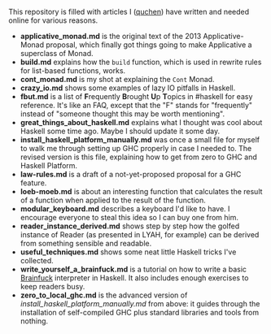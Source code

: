 This repository is filled with articles I ([quchen][q]) have written and needed online for various reasons.

[q]: https://github.com/quchen/articles

- **applicative_monad.md** is the original text of the 2013 Applicative-Monad proposal, which finally got things going to make Applicative a superclass of Monad.
- **build.md** explains how the `build` function, which is used in rewrite rules for list-based functions, works.
- **cont_monad.md** is my shot at explaining the `Cont` Monad.
- **crazy_io.md** shows some examples of lazy IO pitfalls in Haskell.
- **fbut.md** is a list of **F**requently **B**rought **U**p **T**opics in #haskell for easy reference. It's like an FAQ, except that the "F" stands for "frequently" instead of "someone thought this may be worth mentioning".
- **great_things_about_haskell.md** explains what I thought was cool about Haskell some time ago. Maybe I should update it some day.
- **install_haskell_platform_manually.md** was once a small file for myself to walk me through setting up GHC properly in case I needed to. The revised version is this file, explaining how to get from zero to GHC and Haskell Platform.
- **law-rules.md** is a draft of a not-yet-proposed proposal for a GHC feature.
- **loeb-moeb.md** is about an interesting function that calculates the result of a function when applied to the result of the function.
- **modular_keyboard.md** describes a keyboard I'd like to have. I encourage everyone to steal this idea so I can buy one from him.
- **reader_instance_derived.md** shows step by step how the golfed instance of Reader (as presented in LYAH, for example) can be derived from something sensible and readable.
- **useful_techniques.md** shows some neat little Haskell tricks I've collected.
- **write_yourself_a_brainfuck.md** is a tutorial on how to write a basic [Brainfuck][bf] interpreter in Haskell. It also includes enough exercises to keep readers busy.
- **zero_to_local_ghc.md** is the advanced version of *install_haskell_platform_manually.md* from above: it guides through the installation of self-compiled GHC plus standard libraries and tools from nothing.

[bf]: https://en.wikipedia.org/wiki/Brainfuck